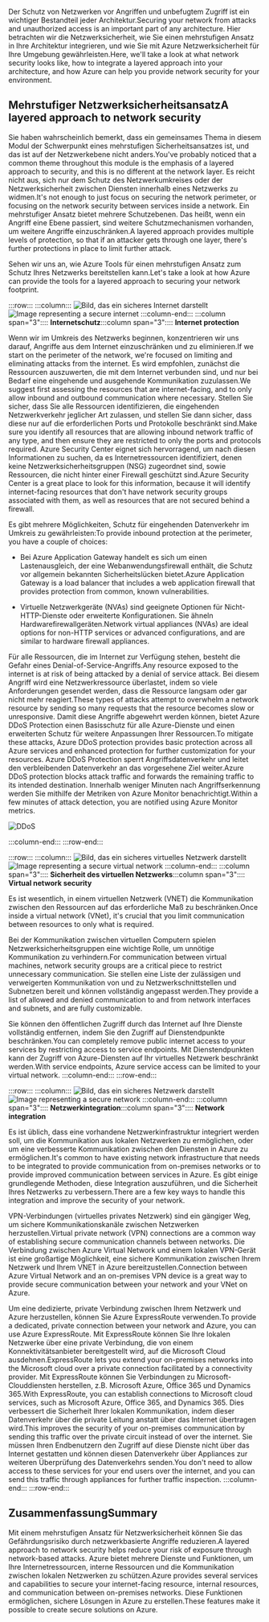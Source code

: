 <span data-ttu-id="0cd6d-101">Der Schutz von Netzwerken vor Angriffen und unbefugtem Zugriff ist ein wichtiger Bestandteil jeder Architektur.</span><span class="sxs-lookup"><span data-stu-id="0cd6d-101">Securing your network from attacks and unauthorized access is an important part of any architecture.</span></span> <span data-ttu-id="0cd6d-102">Hier betrachten wir die Netzwerksicherheit, wie Sie einen mehrstufigen Ansatz in Ihre Architektur integrieren, und wie Sie mit Azure Netzwerksicherheit für Ihre Umgebung gewährleisten.</span><span class="sxs-lookup"><span data-stu-id="0cd6d-102">Here, we'll take a look at what network security looks like, how to integrate a layered approach into your architecture, and how Azure can help you provide network security for your environment.</span></span>

## <a name="a-layered-approach-to-network-security"></a><span data-ttu-id="0cd6d-103">Mehrstufiger Netzwerksicherheitsansatz</span><span class="sxs-lookup"><span data-stu-id="0cd6d-103">A layered approach to network security</span></span>

<span data-ttu-id="0cd6d-104">Sie haben wahrscheinlich bemerkt, dass ein gemeinsames Thema in diesem Modul der Schwerpunkt eines mehrstufigen Sicherheitsansatzes ist, und das ist auf der Netzwerkebene nicht anders.</span><span class="sxs-lookup"><span data-stu-id="0cd6d-104">You've probably noticed that a common theme throughout this module is the emphasis of a layered approach to security, and this is no different at the network layer.</span></span> <span data-ttu-id="0cd6d-105">Es reicht nicht aus, sich nur dem Schutz des Netzwerkumkreises oder der Netzwerksicherheit zwischen Diensten innerhalb eines Netzwerks zu widmen.</span><span class="sxs-lookup"><span data-stu-id="0cd6d-105">It's not enough to just focus on securing the network perimeter, or focusing on the network security between services inside a network.</span></span> <span data-ttu-id="0cd6d-106">Ein mehrstufiger Ansatz bietet mehrere Schutzebenen. Das heißt, wenn ein Angriff eine Ebene passiert, sind weitere Schutzmechanismen vorhanden, um weitere Angriffe einzuschränken.</span><span class="sxs-lookup"><span data-stu-id="0cd6d-106">A layered approach provides multiple levels of protection, so that if an attacker gets through one layer, there's further protections in place to limit further attack.</span></span>

<span data-ttu-id="0cd6d-107">Sehen wir uns an, wie Azure Tools für einen mehrstufigen Ansatz zum Schutz Ihres Netzwerks bereitstellen kann.</span><span class="sxs-lookup"><span data-stu-id="0cd6d-107">Let's take a look at how Azure can provide the tools for a layered approach to securing your network footprint.</span></span>

:::row:::
  :::column:::
    <span data-ttu-id="0cd6d-108">![Bild, das ein sicheres Internet darstellt](../media/5-internet-protection.png)</span><span class="sxs-lookup"><span data-stu-id="0cd6d-108">![Image representing a secure internet](../media/5-internet-protection.png)</span></span>
  :::column-end:::
    <span data-ttu-id="0cd6d-109">:::column span="3":::: **Internetschutz**</span><span class="sxs-lookup"><span data-stu-id="0cd6d-109">:::column span="3":::: **Internet protection**</span></span>

<span data-ttu-id="0cd6d-110">Wenn wir im Umkreis des Netzwerks beginnen, konzentrieren wir uns darauf, Angriffe aus dem Internet einzuschränken und zu eliminieren.</span><span class="sxs-lookup"><span data-stu-id="0cd6d-110">If we start on the perimeter of the network, we're focused on limiting and eliminating attacks from the internet.</span></span> <span data-ttu-id="0cd6d-111">Es wird empfohlen, zunächst die Ressourcen auszuwerten, die mit dem Internet verbunden sind, und nur bei Bedarf eine eingehende und ausgehende Kommunikation zuzulassen.</span><span class="sxs-lookup"><span data-stu-id="0cd6d-111">We suggest first assessing the resources that are internet-facing, and to only allow inbound and outbound communication where necessary.</span></span> <span data-ttu-id="0cd6d-112">Stellen Sie sicher, dass Sie alle Ressourcen identifizieren, die eingehenden Netzwerkverkehr jeglicher Art zulassen, und stellen Sie dann sicher, dass diese nur auf die erforderlichen Ports und Protokolle beschränkt sind.</span><span class="sxs-lookup"><span data-stu-id="0cd6d-112">Make sure you identify all resources that are allowing inbound network traffic of any type, and then ensure they are restricted to only the ports and protocols required.</span></span> <span data-ttu-id="0cd6d-113">Azure Security Center eignet sich hervorragend, um nach diesen Informationen zu suchen, da es Internetressourcen identifiziert, denen keine Netzwerksicherheitsgruppen (NSG) zugeordnet sind, sowie Ressourcen, die nicht hinter einer Firewall geschützt sind.</span><span class="sxs-lookup"><span data-stu-id="0cd6d-113">Azure Security Center is a great place to look for this information, because it will identify internet-facing resources that don't have network security groups associated with them, as well as resources that are not secured behind a firewall.</span></span>

<span data-ttu-id="0cd6d-114">Es gibt mehrere Möglichkeiten, Schutz für eingehenden Datenverkehr im Umkreis zu gewährleisten:</span><span class="sxs-lookup"><span data-stu-id="0cd6d-114">To provide inbound protection at the perimeter, you have a couple of choices:</span></span>

* <span data-ttu-id="0cd6d-115">Bei Azure Application Gateway handelt es sich um einen Lastenausgleich, der eine Webanwendungsfirewall enthält, die Schutz vor allgemein bekannten Sicherheitslücken bietet.</span><span class="sxs-lookup"><span data-stu-id="0cd6d-115">Azure Application Gateway is a load balancer that includes a web application firewall that provides protection from common, known vulnerabilities.</span></span>

* <span data-ttu-id="0cd6d-116">Virtuelle Netzwerkgeräte (NVAs) sind geeignete Optionen für Nicht-HTTP-Dienste oder erweiterte Konfigurationen. Sie ähneln Hardwarefirewallgeräten.</span><span class="sxs-lookup"><span data-stu-id="0cd6d-116">Network virtual appliances (NVAs) are ideal options for non-HTTP services or advanced configurations, and are similar to hardware firewall appliances.</span></span>

<span data-ttu-id="0cd6d-117">Für alle Ressourcen, die im Internet zur Verfügung stehen, besteht die Gefahr eines Denial-of-Service-Angriffs.</span><span class="sxs-lookup"><span data-stu-id="0cd6d-117">Any resource exposed to the internet is at risk of being attacked by a denial of service attack.</span></span> <span data-ttu-id="0cd6d-118">Bei diesem Angriff wird eine Netzwerkressource überlastet, indem so viele Anforderungen gesendet werden, dass die Ressource langsam oder gar nicht mehr reagiert.</span><span class="sxs-lookup"><span data-stu-id="0cd6d-118">These types of attacks attempt to overwhelm a network resource by sending so many requests that the resource becomes slow or unresponsive.</span></span> <span data-ttu-id="0cd6d-119">Damit diese Angriffe abgewehrt werden können, bietet Azure DDoS Protection einen Basisschutz für alle Azure-Dienste und einen erweiterten Schutz für weitere Anpassungen Ihrer Ressourcen.</span><span class="sxs-lookup"><span data-stu-id="0cd6d-119">To mitigate these attacks, Azure DDoS protection provides basic protection across all Azure services and enhanced protection for further customization for your resources.</span></span> <span data-ttu-id="0cd6d-120">Azure DDoS Protection sperrt Angriffsdatenverkehr und leitet den verbleibenden Datenverkehr an das vorgesehene Ziel weiter.</span><span class="sxs-lookup"><span data-stu-id="0cd6d-120">Azure DDoS protection blocks attack traffic and forwards the remaining traffic to its intended destination.</span></span> <span data-ttu-id="0cd6d-121">Innerhalb weniger Minuten nach Angriffserkennung werden Sie mithilfe der Metriken von Azure Monitor benachrichtigt.</span><span class="sxs-lookup"><span data-stu-id="0cd6d-121">Within a few minutes of attack detection, you are notified using Azure Monitor metrics.</span></span>

![DDoS](../media/ddos.png)

 :::column-end:::
:::row-end:::

:::row:::
  :::column:::
    <span data-ttu-id="0cd6d-123">![Bild, das ein sicheres virtuelles Netzwerk darstellt](../media/5-vnet-security.png)</span><span class="sxs-lookup"><span data-stu-id="0cd6d-123">![Image representing a secure virtual network](../media/5-vnet-security.png)</span></span>
  :::column-end:::
    <span data-ttu-id="0cd6d-124">:::column span="3":::: **Sicherheit des virtuellen Netzwerks**</span><span class="sxs-lookup"><span data-stu-id="0cd6d-124">:::column span="3":::: **Virtual network security**</span></span>

<span data-ttu-id="0cd6d-125">Es ist wesentlich, in einem virtuellen Netzwerk (VNET) die Kommunikation zwischen den Ressourcen auf das erforderliche Maß zu beschränken.</span><span class="sxs-lookup"><span data-stu-id="0cd6d-125">Once inside a virtual network (VNet), it's crucial that you limit communication between resources to only what is required.</span></span>

<span data-ttu-id="0cd6d-126">Bei der Kommunikation zwischen virtuellen Computern spielen Netzwerksicherheitsgruppen eine wichtige Rolle, um unnötige Kommunikation zu verhindern.</span><span class="sxs-lookup"><span data-stu-id="0cd6d-126">For communication between virtual machines, network security groups are a critical piece to restrict unnecessary communication.</span></span> <span data-ttu-id="0cd6d-127">Sie stellen eine Liste der zulässigen und verweigerten Kommunikation von und zu Netzwerkschnittstellen und Subnetzen bereit und können vollständig angepasst werden.</span><span class="sxs-lookup"><span data-stu-id="0cd6d-127">They provide a list of allowed and denied communication to and from network interfaces and subnets, and are fully customizable.</span></span>

<span data-ttu-id="0cd6d-128">Sie können den öffentlichen Zugriff durch das Internet auf Ihre Dienste vollständig entfernen, indem Sie den Zugriff auf Dienstendpunkte beschränken.</span><span class="sxs-lookup"><span data-stu-id="0cd6d-128">You can completely remove public internet access to your services by restricting access to service endpoints.</span></span> <span data-ttu-id="0cd6d-129">Mit Dienstendpunkten kann der Zugriff von Azure-Diensten auf Ihr virtuelles Netzwerk beschränkt werden.</span><span class="sxs-lookup"><span data-stu-id="0cd6d-129">With service endpoints, Azure service access can be limited to your virtual network.</span></span>
 :::column-end:::
:::row-end:::

:::row:::
  :::column:::
    <span data-ttu-id="0cd6d-130">![Bild, das ein sicheres Netzwerk darstellt](../media/5-network-integration.png)</span><span class="sxs-lookup"><span data-stu-id="0cd6d-130">![Image representing a secure network](../media/5-network-integration.png)</span></span>
  :::column-end:::
    <span data-ttu-id="0cd6d-131">:::column span="3":::: **Netzwerkintegration**</span><span class="sxs-lookup"><span data-stu-id="0cd6d-131">:::column span="3":::: **Network integration**</span></span>

<span data-ttu-id="0cd6d-132">Es ist üblich, dass eine vorhandene Netzwerkinfrastruktur integriert werden soll, um die Kommunikation aus lokalen Netzwerken zu ermöglichen, oder um eine verbesserte Kommunikation zwischen den Diensten in Azure zu ermöglichen.</span><span class="sxs-lookup"><span data-stu-id="0cd6d-132">It's common to have existing network infrastructure that needs to be integrated to provide communication from on-premises networks or to provide improved communication between services in Azure.</span></span> <span data-ttu-id="0cd6d-133">Es gibt einige grundlegende Methoden, diese Integration auszuführen, und die Sicherheit Ihres Netzwerks zu verbessern.</span><span class="sxs-lookup"><span data-stu-id="0cd6d-133">There are a few key ways to handle this integration and improve the security of your network.</span></span>

<span data-ttu-id="0cd6d-134">VPN-Verbindungen (virtuelles privates Netzwerk) sind ein gängiger Weg, um sichere Kommunikationskanäle zwischen Netzwerken herzustellen.</span><span class="sxs-lookup"><span data-stu-id="0cd6d-134">Virtual private network (VPN) connections are a common way of establishing secure communication channels between networks.</span></span> <span data-ttu-id="0cd6d-135">Die Verbindung zwischen Azure Virtual Network und einem lokalen VPN-Gerät ist eine großartige Möglichkeit, eine sichere Kommunikation zwischen Ihrem Netzwerk und Ihrem VNET in Azure bereitzustellen.</span><span class="sxs-lookup"><span data-stu-id="0cd6d-135">Connection between Azure Virtual Network and an on-premises VPN device is a great way to provide secure communication between your network and your VNet on Azure.</span></span>

<span data-ttu-id="0cd6d-136">Um eine dedizierte, private Verbindung zwischen Ihrem Netzwerk und Azure herzustellen, können Sie Azure ExpressRoute verwenden.</span><span class="sxs-lookup"><span data-stu-id="0cd6d-136">To provide a dedicated, private connection between your network and Azure, you can use Azure ExpressRoute.</span></span> <span data-ttu-id="0cd6d-137">Mit ExpressRoute können Sie Ihre lokalen Netzwerke über eine private Verbindung, die von einem Konnektivitätsanbieter bereitgestellt wird, auf die Microsoft Cloud ausdehnen.</span><span class="sxs-lookup"><span data-stu-id="0cd6d-137">ExpressRoute lets you extend your on-premises networks into the Microsoft cloud over a private connection facilitated by a connectivity provider.</span></span> <span data-ttu-id="0cd6d-138">Mit ExpressRoute können Sie Verbindungen zu Microsoft-Clouddiensten herstellen, z.B. Microsoft Azure, Office 365 und Dynamics 365.</span><span class="sxs-lookup"><span data-stu-id="0cd6d-138">With ExpressRoute, you can establish connections to Microsoft cloud services, such as Microsoft Azure, Office 365, and Dynamics 365.</span></span> <span data-ttu-id="0cd6d-139">Dies verbessert die Sicherheit Ihrer lokalen Kommunikation, indem dieser Datenverkehr über die private Leitung anstatt über das Internet übertragen wird.</span><span class="sxs-lookup"><span data-stu-id="0cd6d-139">This improves the security of your on-premises communication by sending this traffic over the private circuit instead of over the internet.</span></span> <span data-ttu-id="0cd6d-140">Sie müssen Ihren Endbenutzern den Zugriff auf diese Dienste nicht über das Internet gestatten und können diesen Datenverkehr über Appliances zur weiteren Überprüfung des Datenverkehrs senden.</span><span class="sxs-lookup"><span data-stu-id="0cd6d-140">You don't need to allow access to these services for your end users over the internet, and you can send this traffic through appliances for further traffic inspection.</span></span>
 :::column-end:::
:::row-end:::

## <a name="summary"></a><span data-ttu-id="0cd6d-141">Zusammenfassung</span><span class="sxs-lookup"><span data-stu-id="0cd6d-141">Summary</span></span>

<span data-ttu-id="0cd6d-142">Mit einem mehrstufigen Ansatz für Netzwerksicherheit können Sie das Gefährdungsrisiko durch netzwerkbasierte Angriffe reduzieren.</span><span class="sxs-lookup"><span data-stu-id="0cd6d-142">A layered approach to network security helps reduce your risk of exposure through network-based attacks.</span></span> <span data-ttu-id="0cd6d-143">Azure bietet mehrere Dienste und Funktionen, um Ihre Internetressourcen, interne Ressourcen und die Kommunikation zwischen lokalen Netzwerken zu schützen.</span><span class="sxs-lookup"><span data-stu-id="0cd6d-143">Azure provides several services and capabilities to secure your internet-facing resource, internal resources, and communication between on-premises networks.</span></span> <span data-ttu-id="0cd6d-144">Diese Funktionen ermöglichen, sichere Lösungen in Azure zu erstellen.</span><span class="sxs-lookup"><span data-stu-id="0cd6d-144">These features make it possible to create secure solutions on Azure.</span></span>